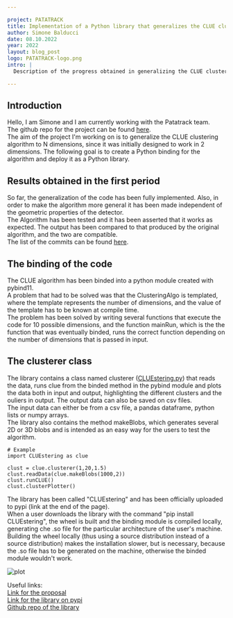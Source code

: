 ```yaml
---

project: PATATRACK
title: Implementation of a Python library that generalizes the CLUE clustering algorithm
author: Simone Balducci
date: 08.10.2022
year: 2022
layout: blog_post
logo: PATATRACK-logo.png
intro: |
  Description of the progress obtained in generalizing the CLUE clustering algorithm to N dimensions and binding it with Python.

---
```


## Introduction
Hello, I am Simone and I am currently working with the Patatrack team.  
The github repo for the project can be found [here](https://github.com/SimonB00/clue).  
The aim of the project I'm working on is to generalize the CLUE clustering algorithm to N dimensions, since it was initially designed to work in
2 dimensions. The following goal is to create a Python binding for the algorithm and deploy it as a Python library.

## Results obtained in the first period
So far, the generalization of the code has been fully implemented. Also, in order to make the algorithm more general it has been made independent of the
geometric properties of the detector.  
The Algorithm has been tested and it has been asserted that it works as expected. The output has been compared to that produced by the original algorithm,
and the two are compatible.  
The list of the commits can be found [here](https://github.com/SimonB00/clue/commits/main).

## The binding of the code
The CLUE algorithm has been binded into a python module created with pybind11.  
A problem that had to be solved was that the ClusteringAlgo is templated, where the template represents the number of dimensions, and the value of the template has to be known at compile time.  
The problem has been solved by writing several functions that execute the code for 10 possible dimensions, and the function mainRun, which is the the function that was eventually binded, runs the correct function depending on the number of dimensions that is passed in input.

## The clusterer class
The library contains a class named clusterer ([CLUEstering.py](https://github.com/SimonB00/CLUEstering/blob/main/CLUEstering/CLUEstering.py)) that reads the data, runs clue from the binded method in the pybind module and plots the data both in input and output, highlighting the different clusters and the ouliers in output. The output data can also be saved on csv files.  
The input data can either be from a csv file, a pandas dataframe, python lists or numpy arrays.  
The library also contains the method makeBlobs, which generates several 2D or 3D blobs and is intended as an easy way for the users to test the algorithm.
```
# Example
import CLUEstering as clue

clust = clue.clusterer(1,20,1.5)
clust.readData(clue.makeBlobs(1000,2))
clust.runCLUE()
clust.clusterPlotter()
```

The library has been called "CLUEstering" and has been officially uploaded to pypi (link at the end of the page).  
When a user downloads the library with the command "pip install CLUEstering", the wheel is built and the binding module is compiled locally, generating che .so file for the particular architecture of the user's machine.  
Building the wheel locally (thus using a source distribution instead of a source distribution) makes the installation slower, but is necessary, because the .so file has to be generated on the machine, otherwise the binded module wouldn't work.

![plot](https://github.com/SimonB00/clue/blob/main/images/blobwithnoise.png)

Useful links:  
[Link for the proposal](https://summerofcode.withgoogle.com/programs/2022/projects/h8Np6Hjm)  
[Link for the library on pypi](https://pypi.org/project/CLUEstering/)  
[Github repo of the library](https://github.com/cms-patatrack/CLUEstering)
